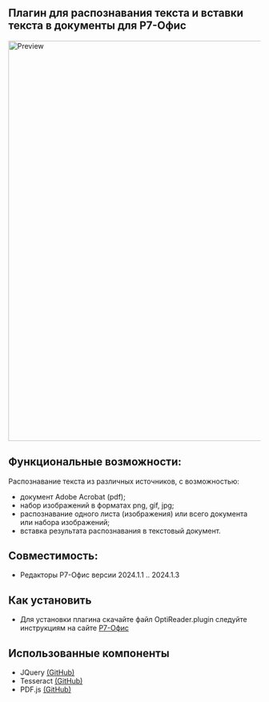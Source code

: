 ## Плагин для распознавания текста и вставки текста в документы для Р7-Офис

<img alt="Preview" width="800px" src="https://github.com/VNexsus/OptiReader-plugin/Preview.png">

## Функциональные возможности:
Распознавание текста из различных источников, с возможностью:
*	документ Adobe Acrobat (pdf);
*	набор изображений в форматах png, gif, jpg;
*	распознавание одного листа (изображения) или всего документа или набора изображений;
*	вставка результата распознавания в текстовый документ.

## Совместимость:
  * Редакторы Р7-Офис версии 2024.1.1 .. 2024.1.3

## Как установить
* Для установки плагина скачайте файл OptiReader.plugin следуйте инструкциям на сайте <a href="https://support.r7-office.ru/desktop_editors/api_desktop_editors/api_desktop_editors_general/adding-plugins/">Р7-Офиc</a>

## Использованные компоненты
* JQuery <a href="https://github.com/jquery/jquery">(GitHub)</a>
* Tesseract <a href="https://github.com/tesseract-ocr/tesseract">(GitHub)</a>
* PDF.js <a href="https://github.com/mozilla/pdf.js">(GitHub)</a>
